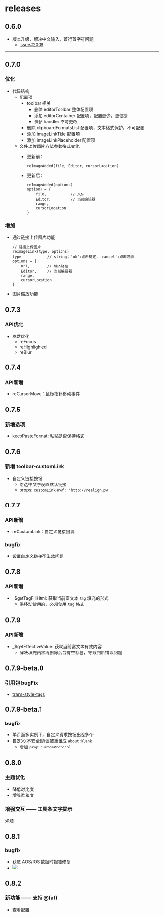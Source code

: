 # releases

## 0.6.0

* 版本升级，解决中文输入，首行首字符问题
    * [issue#2009](https://github.com/quilljs/quill/issues/2009)

***

## 0.7.0

### 优化

* 代码结构
    * 配置项
        * toolbar 相关
            * 删除 editorToolbar 整体配置项
            * 添加 editorContainer 配置项，配置更少，更便捷
            * 保护 handler 不可更改
        * 删除 clipboardFormatsList 配置项，文本格式保护，不可配置
        * 添加 imageLinkTitle 配置项
        * 添加 imageLinkPlaceholder 配置项
    * 文件上传图片方法参数格式变化
        * 更新前：

            ```
            reImageAdded(file, Editor, cursorLocation)
            ```

       * 更新后：

            ```
            reImageAdded(options)
            options = {
                file,           // 文件
                Editor,         // 当前编辑器
                range,
                cursorLocation
            }
            ```
### 增加

* 通过链接上传图片功能

    ```
    // 链接上传图片
    reImageLink(type, options)
    type            // string：'ok':点击确定，'cancel':点击取消
    options = {
        url,        // 输入路径
        Editor,     // 当前编辑器
        range,
        cursorLocation
    }
    ```

* 图片缩放功能

## 0.7.3

### API优化

* 参数优化
  * reFocus
  * reHighlighted
  * reBlur

## 0.7.4

### API新增

* reCursorMove：鼠标指针移动事件

## 0.7.5

### 新增选项

* keepPasteFormat: 粘贴是否保持格式

## 0.7.6

### 新增 toolbar-customLink

* 自定义链接按钮
  * 给选中文字设置默认链接
  * props: `customLinkHref: 'http://realign.pw'`

## 0.7.7

### API新增

* reCustomLink：自定义链接回调

### bugfix

* 设置自定义链接不生效问题

## 0.7.8

### API新增

* _$getTagFillHtml: 获取当前富文本 `tag` 填充的形式
  * 供移动使用的，必须使用 `tag` 格式

## 0.7.9

### API新增

* _$getEffectiveValue: 获取当前富文本有效内容
  * 解决填完内容再删除后含有空标签，导致判断错误问题

## 0.7.9-beta.0

### 引用包 bugFix

* [trans-style-tags](https://www.npmjs.com/package/trans-style-tags#003)

## 0.7.9-beta.1

### bugfix

* 单页面多实例下，自定义请求按钮出现多个
* 自定义(不安全)协议被重置成 `about:blank`
  * 增加 `prop`: `customProtocol`

## 0.8.0

### 主题优化

* 降低对比度
* 增强柔和度

### 增强交互 —— 工具条文字提示

如题

## 0.8.1

### bugfix

* 获取 AOS/IOS 数据时报错修复
* ![](https://public-bucket-realign.nos-eastchina1.126.net/image/normal/2019-05-17/img-1558082863608-6540.jpg)

## 0.8.2

### 新功能 —— 支持 @(at)

* 查看配置
